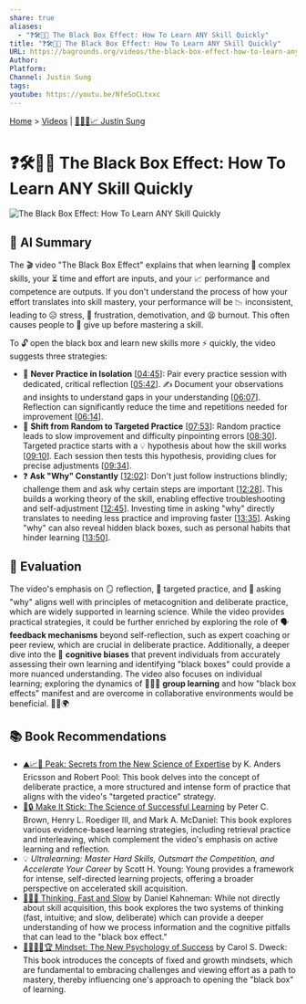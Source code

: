 ```yaml
---
share: true
aliases:
  - "❓🛠️👨‍🎓 The Black Box Effect: How To Learn ANY Skill Quickly"
title: "❓🛠️👨‍🎓 The Black Box Effect: How To Learn ANY Skill Quickly"
URL: https://bagrounds.org/videos/the-black-box-effect-how-to-learn-any-skill-quickly
Author: 
Platform: 
Channel: Justin Sung
tags: 
youtube: https://youtu.be/NfeSoCLtxxc
---
```

[Home](../index.md) > [Videos](./index.md) | [🧠👨‍🎓📈 Justin Sung](../people/justin-sung.md)  
# ❓🛠️👨‍🎓 The Black Box Effect: How To Learn ANY Skill Quickly  
![The Black Box Effect: How To Learn ANY Skill Quickly](https://youtu.be/NfeSoCLtxxc)  
  
## 🤖 AI Summary  
The 🎬 video "The Black Box Effect" explains that when learning 🧠 complex skills, your ⏳ time and effort are inputs, and your 📈 performance and competence are outputs. If you don't understand the process of how your effort translates into skill mastery, your performance will be 📉 inconsistent, leading to 😥 stress, 😤 frustration, demotivation, and 😫 burnout. This often causes people to 🛑 give up before mastering a skill.  
  
To 🔓 open the black box and learn new skills more ⚡ quickly, the video suggests three strategies:  
  
* 🚫 **Never Practice in Isolation** \[[04:45](http://www.youtube.com/watch?v=NfeSoCLtxxc&t=285)\]: Pair every practice session with dedicated, critical reflection \[[05:42](http://www.youtube.com/watch?v=NfeSoCLtxxc&t=342)\]. ✍️ Document your observations and insights to understand gaps in your understanding \[[06:07](http://www.youtube.com/watch?v=NfeSoCLtxxc&t=367)\]. Reflection can significantly reduce the time and repetitions needed for improvement \[[06:14](http://www.youtube.com/watch?v=NfeSoCLtxxc&t=374)\].  
* 🎯 **Shift from Random to Targeted Practice** \[[07:53](http://www.youtube.com/watch?v=NfeSoCLtxxc&t=473)\]: Random practice leads to slow improvement and difficulty pinpointing errors \[[08:30](http://www.youtube.com/watch?v=NfeSoCLtxxc&t=510)\]. Targeted practice starts with a 💡 hypothesis about how the skill works \[[09:10](http://www.youtube.com/watch?v=NfeSoCLtxxc&t=550)\]. Each session then tests this hypothesis, providing clues for precise adjustments \[[09:34](http://www.youtube.com/watch?v=NfeSoCLtxxc&t=574)\].  
* ❓ **Ask "Why" Constantly** \[[12:02](http://www.youtube.com/watch?v=NfeSoCLtxxc&t=722)\]: Don't just follow instructions blindly; challenge them and ask why certain steps are important \[[12:28](http://www.youtube.com/watch?v=NfeSoCLtxxc&t=748)\]. This builds a working theory of the skill, enabling effective troubleshooting and self-adjustment \[[12:45](http://www.youtube.com/watch?v=NfeSoCLtxxc&t=765)\]. Investing time in asking "why" directly translates to needing less practice and improving faster \[[13:35](http://www.youtube.com/watch?v=NfeSoCLtxxc&t=815)\]. Asking "why" can also reveal hidden black boxes, such as personal habits that hinder learning \[[13:50](http://www.youtube.com/watch?v=NfeSoCLtxxc&t=830)\].  
  
## 🤔 Evaluation  
The video's emphasis on 🪞 reflection, 🎯 targeted practice, and 🤔 asking "why" aligns well with principles of metacognition and deliberate practice, which are widely supported in learning science. While the video provides practical strategies, it could be further enriched by exploring the role of 🗣️ **feedback mechanisms** beyond self-reflection, such as expert coaching or peer review, which are crucial in deliberate practice. Additionally, a deeper dive into the 🧠 **cognitive biases** that prevent individuals from accurately assessing their own learning and identifying "black boxes" could provide a more nuanced understanding. The video also focuses on individual learning; exploring the dynamics of 🧑‍🤝‍🧑 **group learning** and how "black box effects" manifest and are overcome in collaborative environments would be beneficial. 🚀💡🌍  
  
## 📚 Book Recommendations  
* [⛰️📈🥇 Peak: Secrets from the New Science of Expertise](../books/peak.md) by K. Anders Ericsson and Robert Pool: This book delves into the concept of deliberate practice, a more structured and intense form of practice that aligns with the video's "targeted practice" strategy.  
* [🧠🔒 Make It Stick: The Science of Successful Learning](../books/make-it-stick.md) by Peter C. Brown, Henry L. Roediger III, and Mark A. McDaniel: This book explores various evidence-based learning strategies, including retrieval practice and interleaving, which complement the video's emphasis on active learning and reflection.  
* 💡 *Ultralearning: Master Hard Skills, Outsmart the Competition, and Accelerate Your Career* by Scott H. Young: Young provides a framework for intense, self-directed learning projects, offering a broader perspective on accelerated skill acquisition.  
* [🤔🐇🐢 Thinking, Fast and Slow](../books/thinking-fast-and-slow.md) by Daniel Kahneman: While not directly about skill acquisition, this book explores the two systems of thinking (fast, intuitive; and slow, deliberate) which can provide a deeper understanding of how we process information and the cognitive pitfalls that can lead to the "black box effect."  
* [🌱🧘🏼‍♀️🏆 Mindset: The New Psychology of Success](../books/mindset.md) by Carol S. Dweck: This book introduces the concepts of fixed and growth mindsets, which are fundamental to embracing challenges and viewing effort as a path to mastery, thereby influencing one's approach to opening the "black box" of learning.